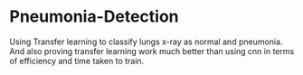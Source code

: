 # Pneumonia-Detection
Using Transfer learning to classify lungs x-ray as normal and pneumonia. And also proving transfer learning work much better than using cnn in terms of efficiency and time taken to train.
